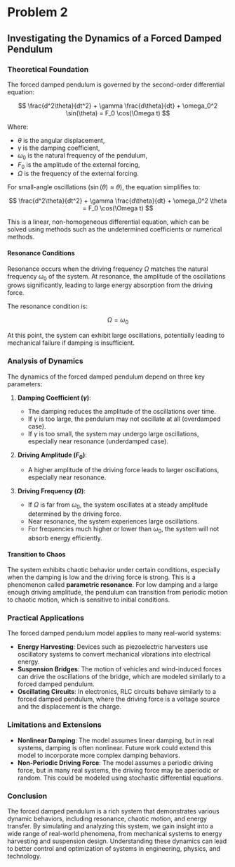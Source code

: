 # Problem 2

## Investigating the Dynamics of a Forced Damped Pendulum

### Theoretical Foundation
The forced damped pendulum is governed by the second-order differential equation:

$$
\frac{d^2\theta}{dt^2} + \gamma \frac{d\theta}{dt} + \omega_0^2 \sin(\theta) = F_0 \cos(\Omega t)
$$

Where:
- $\theta$ is the angular displacement,
- $\gamma$ is the damping coefficient,
- $\omega_0$ is the natural frequency of the pendulum,
- $F_0$ is the amplitude of the external forcing,
- $\Omega$ is the frequency of the external forcing.

For small-angle oscillations ($\sin(\theta) \approx \theta$), the equation simplifies to:

$$
\frac{d^2\theta}{dt^2} + \gamma \frac{d\theta}{dt} + \omega_0^2 \theta = F_0 \cos(\Omega t)
$$

This is a linear, non-homogeneous differential equation, which can be solved using methods such as the undetermined coefficients or numerical methods.

#### Resonance Conditions
Resonance occurs when the driving frequency $\Omega$ matches the natural frequency $\omega_0$ of the system. At resonance, the amplitude of the oscillations grows significantly, leading to large energy absorption from the driving force.

The resonance condition is:

$$
\Omega = \omega_0
$$

At this point, the system can exhibit large oscillations, potentially leading to mechanical failure if damping is insufficient.

### Analysis of Dynamics
The dynamics of the forced damped pendulum depend on three key parameters:
1. **Damping Coefficient ($\gamma$)**: 
   - The damping reduces the amplitude of the oscillations over time.
   - If $\gamma$ is too large, the pendulum may not oscillate at all (overdamped case).
   - If $\gamma$ is too small, the system may undergo large oscillations, especially near resonance (underdamped case).
   
2. **Driving Amplitude ($F_0$)**: 
   - A higher amplitude of the driving force leads to larger oscillations, especially near resonance.
   
3. **Driving Frequency ($\Omega$)**:
   - If $\Omega$ is far from $\omega_0$, the system oscillates at a steady amplitude determined by the driving force.
   - Near resonance, the system experiences large oscillations.
   - For frequencies much higher or lower than $\omega_0$, the system will not absorb energy efficiently.

#### Transition to Chaos
The system exhibits chaotic behavior under certain conditions, especially when the damping is low and the driving force is strong. This is a phenomenon called **parametric resonance**. For low damping and a large enough driving amplitude, the pendulum can transition from periodic motion to chaotic motion, which is sensitive to initial conditions.

### Practical Applications
The forced damped pendulum model applies to many real-world systems:
- **Energy Harvesting**: Devices such as piezoelectric harvesters use oscillatory systems to convert mechanical vibrations into electrical energy.
- **Suspension Bridges**: The motion of vehicles and wind-induced forces can drive the oscillations of the bridge, which are modeled similarly to a forced damped pendulum.
- **Oscillating Circuits**: In electronics, RLC circuits behave similarly to a forced damped pendulum, where the driving force is a voltage source and the displacement is the charge.

### Limitations and Extensions
- **Nonlinear Damping**: The model assumes linear damping, but in real systems, damping is often nonlinear. Future work could extend this model to incorporate more complex damping behaviors.
- **Non-Periodic Driving Force**: The model assumes a periodic driving force, but in many real systems, the driving force may be aperiodic or random. This could be modeled using stochastic differential equations.

### Conclusion
The forced damped pendulum is a rich system that demonstrates various dynamic behaviors, including resonance, chaotic motion, and energy transfer. By simulating and analyzing this system, we gain insight into a wide range of real-world phenomena, from mechanical systems to energy harvesting and suspension design. Understanding these dynamics can lead to better control and optimization of systems in engineering, physics, and technology.